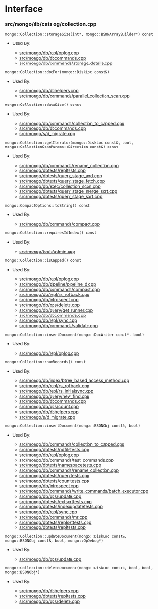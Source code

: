 
# Interface

### src/mongo/db/catalog/collection.cpp

<div></div>

    mongo::Collection::storageSize(int*, mongo::BSONArrayBuilder*) const

- Used By:

    - [src/mongo/db/repl/oplog.cpp](../../../replication)
    - [src/mongo/db/dbcommands.cpp](../../../database\_commands)
    - [src/mongo/db/commands/storage\_details.cpp](../../../database\_commands)

<div></div>

    mongo::Collection::docFor(mongo::DiskLoc const&)

- Used By:

    - [src/mongo/db/dbhelpers.cpp](../../../client\_and\_operation\_tracking)
    - [src/mongo/db/commands/parallel\_collection\_scan.cpp](../../../database\_commands)

<div></div>

    mongo::Collection::dataSize() const

- Used By:

    - [src/mongo/db/commands/collection\_to\_capped.cpp](../../../database\_commands)
    - [src/mongo/db/dbcommands.cpp](../../../database\_commands)
    - [src/mongo/s/d\_migrate.cpp](../../../sharding)

<div></div>

    mongo::Collection::getIterator(mongo::DiskLoc const&, bool, mongo::CollectionScanParams::Direction const&) const

- Used By:

    - [src/mongo/db/commands/rename\_collection.cpp](../../../database\_commands)
    - [src/mongo/dbtests/repltests.cpp](../../../unit\_tests)
    - [src/mongo/dbtests/query\_stage\_and.cpp](../../../unit\_tests)
    - [src/mongo/dbtests/query\_stage\_fetch.cpp](../../../unit\_tests)
    - [src/mongo/db/exec/collection\_scan.cpp](../../../core\_query\_system)
    - [src/mongo/dbtests/query\_stage\_merge\_sort.cpp](../../../unit\_tests)
    - [src/mongo/dbtests/query\_stage\_sort.cpp](../../../unit\_tests)

<div></div>

    mongo::CompactOptions::toString() const

- Used By:

    - [src/mongo/db/commands/compact.cpp](../../../database\_commands)

<div></div>

    mongo::Collection::requiresIdIndex() const

- Used By:

    - [src/mongo/tools/admin.cpp](../../../tools)

<div></div>

    mongo::Collection::isCapped() const

- Used By:

    - [src/mongo/db/repl/oplog.cpp](../../../replication)
    - [src/mongo/db/pipeline/pipeline\_d.cpp](../../../aggregation\_framework)
    - [src/mongo/db/commands/compact.cpp](../../../database\_commands)
    - [src/mongo/db/repl/rs\_rollback.cpp](../../../replication)
    - [src/mongo/db/introspect.cpp](../../../client\_and\_operation\_tracking)
    - [src/mongo/db/ops/delete.cpp](../../../core\_query\_system)
    - [src/mongo/db/query/get\_runner.cpp](../../../core\_query\_system)
    - [src/mongo/db/dbcommands.cpp](../../../database\_commands)
    - [src/mongo/db/repl/sync.cpp](../../../replication)
    - [src/mongo/db/commands/validate.cpp](../../../database\_commands)

<div></div>

    mongo::Collection::insertDocument(mongo::DocWriter const*, bool)

- Used By:

    - [src/mongo/db/repl/oplog.cpp](../../../replication)

<div></div>

    mongo::Collection::numRecords() const

- Used By:

    - [src/mongo/db/index/btree\_based\_access\_method.cpp](../../../indexing)
    - [src/mongo/db/repl/rs\_rollback.cpp](../../../replication)
    - [src/mongo/db/repl/rs\_initialsync.cpp](../../../replication)
    - [src/mongo/db/query/new\_find.cpp](../../../core\_query\_system)
    - [src/mongo/db/dbcommands.cpp](../../../database\_commands)
    - [src/mongo/db/ops/count.cpp](../../../core\_query\_system)
    - [src/mongo/db/dbhelpers.cpp](../../../client\_and\_operation\_tracking)
    - [src/mongo/s/d\_migrate.cpp](../../../sharding)

<div></div>

    mongo::Collection::insertDocument(mongo::BSONObj const&, bool)

- Used By:

    - [src/mongo/db/commands/collection\_to\_capped.cpp](../../../database\_commands)
    - [src/mongo/dbtests/pdfiletests.cpp](../../../unit\_tests)
    - [src/mongo/db/repl/oplog.cpp](../../../replication)
    - [src/mongo/db/commands/test\_commands.cpp](../../../database\_commands)
    - [src/mongo/dbtests/namespacetests.cpp](../../../unit\_tests)
    - [src/mongo/db/commands/rename\_collection.cpp](../../../database\_commands)
    - [src/mongo/dbtests/querytests.cpp](../../../unit\_tests)
    - [src/mongo/dbtests/counttests.cpp](../../../unit\_tests)
    - [src/mongo/db/introspect.cpp](../../../client\_and\_operation\_tracking)
    - [src/mongo/db/commands/write\_commands/batch\_executor.cpp](../../../write\_commands)
    - [src/mongo/db/ops/update.cpp](../../../core\_query\_system)
    - [src/mongo/dbtests/extsorttests.cpp](../../../unit\_tests)
    - [src/mongo/dbtests/indexupdatetests.cpp](../../../unit\_tests)
    - [src/mongo/db/repl/sync.cpp](../../../replication)
    - [src/mongo/db/commands/mr.cpp](../../../database\_commands)
    - [src/mongo/dbtests/replsettests.cpp](../../../unit\_tests)
    - [src/mongo/dbtests/repltests.cpp](../../../unit\_tests)

<div></div>

    mongo::Collection::updateDocument(mongo::DiskLoc const&, mongo::BSONObj const&, bool, mongo::OpDebug*)

- Used By:

    - [src/mongo/db/ops/update.cpp](../../../core\_query\_system)

<div></div>

    mongo::Collection::deleteDocument(mongo::DiskLoc const&, bool, bool, mongo::BSONObj*)

- Used By:

    - [src/mongo/db/dbhelpers.cpp](../../../client\_and\_operation\_tracking)
    - [src/mongo/dbtests/repltests.cpp](../../../unit\_tests)
    - [src/mongo/db/ops/delete.cpp](../../../core\_query\_system)
